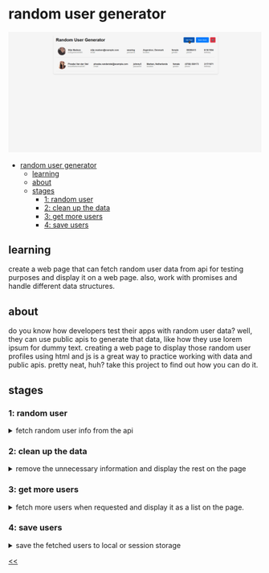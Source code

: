 # random user generator

![random user generator demo](./rugen-demo.gif)

- [random user generator](#random-user-generator)
  - [learning](#learning)
  - [about](#about)
  - [stages](#stages)
    - [1: random user](#1-random-user)
    - [2: clean up the data](#2-clean-up-the-data)
    - [3: get more users](#3-get-more-users)
    - [4: save users](#4-save-users)

## learning
create a web page that can fetch random user data from api for testing purposes and display it on a web page. also, work with promises and handle different data structures.

## about
do you know how developers test their apps with random user data? well, they can use public apis to generate that data, like how they use lorem ipsum for dummy text. creating a web page to display those random user profiles using html and js is a great way to practice working with data and public apis. pretty neat, huh? take this project to find out how you can do it.

## stages
### 1: random user
<details>
<summary>fetch random user info from the api</summary>

#### 1.1 description
let’s start by checking out the [api](https://randomuser.me/api) we’ll use throughout the project. when you click the link, you can see the returned result contains different fields related to a random user. we will use this link to get the information from the api.

check the [api](https://randomuser.me) docs for more information about the api and how to use it, even though it’s pretty straightforward.

in this stage, you need to fetch the data from the api when the page is loaded and display it on the body of the html as is!

you can see that the result is a json object, so turn it into text and put it in the `body`.

ensure that the retrieved data remains unchanged and that nothing else is in the body.

you can also log the fetched json object first to see if you’ve done it correctly.

#### 1.2 objectives
your page should:

1. use the [api](https://randomuser.me);
2. display the data from the api in the body after the page loads;
3. have nothing else in the body.

#### 1.3 examples

![json object from the random user api](./s01.png)

</details>

### 2: clean up the data
<details>
<summary>remove the unnecessary information and display the rest on the page</summary>

#### 2.1 description
let's clean up our messy data and use html tags to show the necessary information on the page.

nothing will change in how we get the data, but instead of showing it as is, we'll only use some fields and show them as html tags.

first, add a level 1 `header` to the `body` saying `random user generator`.

second, let’s look at our json object; we are only interested in the `results` key, and you can see that the value is an array. we'll use the first element in the results array.

the information that you need to extract from the result is the following:

- the large picture, first and last names, email, password, city and country, gender, phone, and date of birth.

if you carefully examine the api docs, you can see that you can query specific fields and do it manually.

third, you will show these fields as html elements, so:
- the picture will be an `image` with any `alt` attribute and `class` called `photo`;
- the first and last names will be next to each other, and the tag will be a level 2 `header` with the `name` class;
- the rest of the elements will be `paragraphs`;
- the email will have the text `email:` and the email of the user; the class is `email`;
- the password will have the text `password:` and the password of the user; the class is `password`;
- the gender will have the text `gender:` and the gender of the user; the class is `gender`;
- the phone will have the text `phone:` and the phone of the user; the class is `phone`;
- the location will include the text `location:` followed by a city and a country next to each other. the class is `location`;
- the date of birth will include the text `birthday:` with a date of birth in the following format: `dd/mm/yyyy`; the class is `birthday`.

finally, put all of the elements in a `div` with the class `user` and append it to the html body.

#### 2.2 objectives
your page should:

1. use the [api](https://randomuser.me);
2. display the data from the api in the body after the page loads;
3. have the necessary fields shown in mentioned html tags.

#### 2.3 examples

![arranged data from random user api](./s02.png)

</details>

### 3: get more users
<details>
<summary>fetch more users when requested and display it as a list on the page.</summary>

#### 3.1 description
having adjusted the data, we can get more users!

in this stage, each click of the button should add a new user to the page, in addition to the first user received upon loading.

first, put a `button` element in the `body` with the text `get user` and the id of `get-user-button`.

after clicking this button we should see the new user in the same way in the previous stage.

this stage should be very simple if you notice that you only need to add a new event related to the button after the load event because the functionality is the same as in the previous stage.

#### 3.2 objectives
your page should:

1. contain a button with the id of `get-user-button` and `get user` text;
2. user the [api](http://randomuser.me/api/)
3. display the data from the api in the body after the page loads;
4. enable the necessary fields shown in mentiond html tags;
5. display a new user after clicking the button.

#### 3.3 examples

![stage 03 demo](./s03.gif)

</details>

### 4: save users
<details>
<summary>save the fetched users to local or session storage</summary>

#### 4.1 description
it’s good that we can get more random users; now, we should find a way to save them.

in this stage, we will save the data in one of the browser storage types, either session or local. the important thing is that the data should be persistent after a page reload. after saving the users and reloading the page, we should see the saved users.

first, add a `button` element in the `body` with the text `save users` and the id of `save-users-button`.

after clicking this button, save all the fetched users in the storage and show them under the third-level `header` tag with the text `saved users`. the saved users should have the class `saved` added to their container `div` tag.

also, after reloading the page, we should see the saved users similarly.

when saving the users, you should first remove the previously saved users and replace them with the current fetched users.

#### 4.2 objectives
your page should:
1. contain a new button with the id of `save-users-button` and the text `save users`;
2. use the [api](https://randomuser.me/api/);
3. display the data from the api in the body after the page loads;
4. have the necessary fields shown in the mentioned html tags;
5. save and show the fetched users after clicking the button;
6. show a level 3 header with the text `saved users`;
7. show the saved users after the page reloads.

#### 4.3 examples

![stage 4 demo](./s04.gif)

</details>

[<<](https://github.com/eucarizan/front-end/blob/main/README.md)
<!--
:%s/\(Sample \(Input\|Output\) \d:\)\n\(.*\)/```\r\r**\1**\r```\3/gc

### 0: 
<details>
<summary></summary>

#### 0.1 description

#### 0.2 objectives

#### 0.3 examples

![](./s00.png)

</details>
-->

